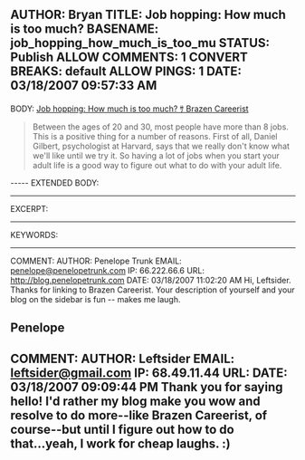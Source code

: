 AUTHOR: Bryan
TITLE: Job hopping: How much is too much?
BASENAME: job_hopping_how_much_is_too_mu
STATUS: Publish
ALLOW COMMENTS: 1
CONVERT BREAKS: __default__
ALLOW PINGS: 1
DATE: 03/18/2007 09:57:33 AM
-----
BODY:
<a title="Job hopping: How much is too much? ｻ Brazen Careerist" href="http://blog.penelopetrunk.com/2007/02/14/reader-asks-about-job-hopping-how-much-is-too-much/">Job hopping: How much is too much? ｻ Brazen Careerist</a>

<blockquote>Between the ages of 20 and 30, most people have more than 8 jobs. This is a positive thing for a number of reasons. First of all, Daniel Gilbert, psychologist at Harvard, says that we really don't know what we'll like until we try it. So having a lot of jobs when you start your adult life is a good way to figure out what to do with your adult life.</blockquote>
-----
EXTENDED BODY:

-----
EXCERPT:

-----
KEYWORDS:

-----

COMMENT:
AUTHOR: Penelope Trunk
EMAIL: penelope@penelopetrunk.com
IP: 66.222.66.6
URL: http://blog.penelopetrunk.com
DATE: 03/18/2007 11:02:20 AM
Hi, Leftsider. Thanks for linking to Brazen Careerist. Your description of yourself and your blog on the sidebar is fun -- makes me laugh.

Penelope
-----

COMMENT:
AUTHOR: Leftsider
EMAIL: leftsider@gmail.com
IP: 68.49.11.44
URL: 
DATE: 03/18/2007 09:09:44 PM
Thank you for saying hello! I'd rather my blog make you wow and resolve to do more--like Brazen Careerist, of course--but until I figure out how to do that...yeah, I work for cheap laughs. :)
-----


